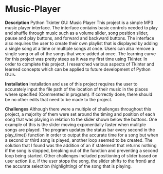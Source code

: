# Music-Player

**Description**
Python Tkinter GUI Music Player
This project is a simple MP3 music player interface. The interface contains basic controls needed to play and shuffle through music such as a volume slider, song position slider, pause and play buttons, and forward and backward buttons. The interface also requires the user to create their own playlist that is displayed by adding a single song at a time or multiple songs at once. Users can also remove a single song or all of the songs that were added at once. The learning curve for this project was pretty steep as it was my first time using Tkinter. In order to complete this project, I researched various aspects of Tkinter and learned concepts which can be applied to future development of Python GUIs.


**Installation**
Installation and use of this project requires the user to accurately input the file path of the location of their music in the places where specified (Commented in program). If correctly done, there should be no other edits that need to be made to the project.


**Challenges**
Although there were a multiple of challenges throughout this project, a majority of them were set around the timing and position of each song that was playing in relation to the slider shown below the buttons. One example of this is the slider moving exponentially faster when mulitple songs are played. The program updates the status bar every second in the play_time() function in order to output the accurate time for a song but when a second or third song is played, another loop seemed to be created. The solution that I found was the addition of an if statement that returns nothing if the song is stopped, breaking out of the function and preventing a second loop being started. Other challenges included positioning of slider based on user action (i.e. if the user stops the song, the slider shifts to the front) and the accurate selection (highlighting) of the song that is playing.
